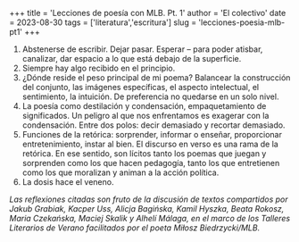 +++
title = 'Lecciones de poesía con MLB. Pt. 1'
author = 'El colectivo'
date = 2023-08-30
tags = ['literatura','escritura']
slug = 'lecciones-poesia-mlb-pt1'
+++

1. Abstenerse de escribir.  Dejar pasar. Esperar – para poder atisbar, canalizar, dar espacio a lo que está debajo de la superficie. 
2. Siempre hay algo recibido en el principio.
3. ¿Dónde reside el peso principal de mi poema? Balancear la construcción del conjunto, las imágenes específicas, el aspecto intelectual, el sentimiento, la intuición. De preferencia no quedarse en un solo nivel.
4. La poesía como destilación y condensación, empaquetamiento de significados. Un peligro al que nos enfrentamos es exagerar con la condensación. Entre dos polos: decir demasiado y recortar demasiado.
5. Funciones de la retórica: sorprender, informar o enseñar, proporcionar entretenimiento, instar al bien. El discurso en verso es una rama de la retórica. En ese sentido, son lícitos tanto los poemas que juegan y sorprenden como los que hacen pedagogía, tanto los que entretienen como los que moralizan y animan a la acción política.
6. La dosis hace el veneno.

*Las reflexiones citadas son fruto de la discusión de textos compartidos por Jakub Grabiak, Kacper Uss, Alicja Bagińska, Kamil Hyszka, Beata Rokosz, Maria Czekańska, Maciej Skalik y Alhelí Málaga, en el marco de los Talleres Literarios de Verano facilitados por el poeta Miłosz Biedrzycki/MLB.*